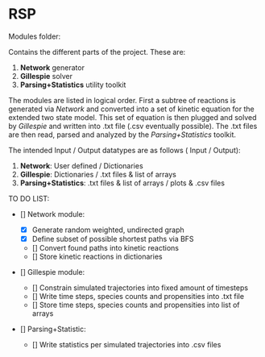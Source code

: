 # RSP
Modules folder:

Contains the different parts of the project. These are:

1. **Network** generator
2. **Gillespie** solver
3. **Parsing+Statistics** utility toolkit

The modules are listed in logical order. First a subtree of reactions is generated via *Network* and converted into a set of kinetic equation for the extended two state model. This set of equation is then plugged and solved by *Gillespie* and written into .txt file (.csv eventually possible). The .txt files are then read, parsed and analyzed by the *Parsing+Statistics* toolkit.

The intended Input / Output datatypes are as follows ( Input / Output):

1. **Network**: User defined / Dictionaries
2. **Gillespie**: Dictionaries / .txt files & list of arrays
3. **Parsing+Statistics**: .txt files & list of arrays / plots & .csv files

TO DO LIST:

 - [] Network module:
   - [x] Generate random weighted, undirected graph
   - [x] Define subset of possible shortest paths via BFS
   - [] Convert found paths into kinetic reactions
   - [] Store kinetic reactions in dictionaries

 - [] Gillespie module:
   - [] Constrain simulated trajectories into fixed amount of timesteps
   - [] Write time steps, species counts and propensities into .txt file
   - [] Store time steps, species counts and propensities into list of arrays

 - [] Parsing+Statistic:
   - [] Write statistics per simulated trajectories into .csv files